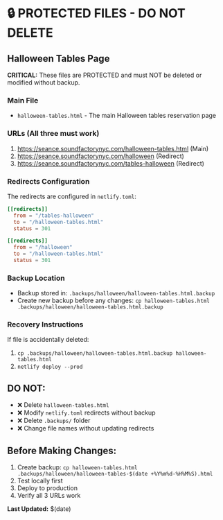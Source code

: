 # 🔒 PROTECTED FILES - DO NOT DELETE

## Halloween Tables Page
**CRITICAL:** These files are PROTECTED and must NOT be deleted or modified without backup.

### Main File
- `halloween-tables.html` - The main Halloween tables reservation page

### URLs (All three must work)
1. https://seance.soundfactorynyc.com/halloween-tables.html (Main)
2. https://seance.soundfactorynyc.com/halloween (Redirect)
3. https://seance.soundfactorynyc.com/tables-halloween (Redirect)

### Redirects Configuration
The redirects are configured in `netlify.toml`:
```toml
[[redirects]]
  from = "/tables-halloween"
  to = "/halloween-tables.html"
  status = 301

[[redirects]]
  from = "/halloween"
  to = "/halloween-tables.html"
  status = 301
```

### Backup Location
- Backup stored in: `.backups/halloween/halloween-tables.html.backup`
- Create new backup before any changes: `cp halloween-tables.html .backups/halloween/halloween-tables.html.backup`

### Recovery Instructions
If file is accidentally deleted:
1. `cp .backups/halloween/halloween-tables.html.backup halloween-tables.html`
2. `netlify deploy --prod`

## DO NOT:
- ❌ Delete `halloween-tables.html`
- ❌ Modify `netlify.toml` redirects without backup
- ❌ Delete `.backups/` folder
- ❌ Change file names without updating redirects

## Before Making Changes:
1. Create backup: `cp halloween-tables.html .backups/halloween/halloween-tables-$(date +%Y%m%d-%H%M%S).html`
2. Test locally first
3. Deploy to production
4. Verify all 3 URLs work

**Last Updated:** $(date)

